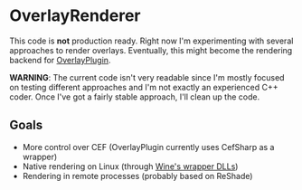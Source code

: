 # OverlayRenderer

This code is **not** production ready. Right now I'm experimenting with several approaches to render overlays.
Eventually, this might become the rendering backend for [OverlayPlugin](https://github.com/ngld/OverlayPlugin).

**WARNING**: The current code isn't very readable since I'm mostly focused on testing different approaches and I'm not exactly an experienced C++ coder. Once I've got a fairly stable approach, I'll clean up the code.

## Goals

* More control over CEF (OverlayPlugin currently uses CefSharp as a wrapper)
* Native rendering on Linux (through [Wine's wrapper DLLs](https://wiki.winehq.org/Winelib_User%27s_Guide#Building_Winelib_DLLs))
* Rendering in remote processes (probably based on ReShade)
